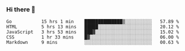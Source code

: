 ### Hi there 👋

<!--
**KLXLjun/KLXLjun** is a ✨ _special_ ✨ repository because its `README.md` (this file) appears on your GitHub profile.

Here are some ideas to get you started:

- 🔭 I’m currently working on ...
- 🌱 I’m currently learning ...
- 👯 I’m looking to collaborate on ...
- 🤔 I’m looking for help with ...
- 💬 Ask me about ...
- 📫 How to reach me: ...
- 😄 Pronouns: ...
- ⚡ Fun fact: ...
-->

<!--START_SECTION:waka-->
```text
Go           15 hrs 1 min    ██████████████▒░░░░░░░░░░   57.89 % 
HTML         5 hrs 13 mins   █████░░░░░░░░░░░░░░░░░░░░   20.12 % 
JavaScript   3 hrs 53 mins   ███▓░░░░░░░░░░░░░░░░░░░░░   15.02 % 
CSS          1 hr 33 mins    █▓░░░░░░░░░░░░░░░░░░░░░░░   06.00 % 
Markdown     9 mins          ░░░░░░░░░░░░░░░░░░░░░░░░░   00.63 % 
```
<!--END_SECTION:waka-->
